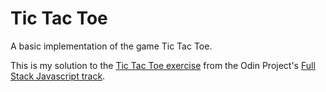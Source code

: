 # Tic Tac Toe

A basic implementation of the game Tic Tac Toe.

This is my solution to the [Tic Tac Toe exercise](https://www.theodinproject.com/courses/javascript/lessons/tic-tac-toe-javascript) from the Odin Project's [Full Stack Javascript track](https://www.theodinproject.com/tracks/2).
